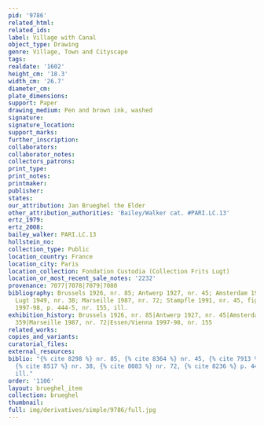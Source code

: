 ```yaml
---
pid: '9786'
related_html: 
related_ids: 
label: Village with Canal
object_type: Drawing
genre: Village, Town and Cityscape
tags: 
realdate: '1602'
height_cm: '18.3'
width_cm: '26.7'
diameter_cm: 
plate_dimensions: 
support: Paper
drawing_medium: Pen and brown ink, washed
signature: 
signature_location: 
support_marks: 
further_inscription: 
collaborators: 
collaborator_notes: 
collectors_patrons: 
print_type: 
print_notes: 
printmaker: 
publisher: 
states: 
our_attribution: Jan Brueghel the Elder
other_attribution_authorities: 'Bailey/Walker cat. #PARI.LC.13'
ertz_1979: 
ertz_2008: 
bailey_walker: PARI.LC.13
hollstein_no: 
collection_type: Public
location_country: France
location_city: Paris
location_collection: Fondation Custodia (Collection Frits Lugt)
location_or_most_recent_sale_notes: '2232'
provenance: 7077|7078|7079|7080
bibliography: Brussels 1926, nr. 85; Antwerp 1927, nr. 45; Amsterdam 1934, nr. 359;
  Lugt 1949, nr. 38; Marseille 1987, nr. 72; Stampfle 1991, nr. 45, fig. 29; Essen/Vienna
  1997-98, p. 444-5, nr. 155, ill.
exhibition_history: Brussels 1926, nr. 85|Antwerp 1927, nr. 45|Amsterdam 1934, nr.
  359|Marseille 1987, nr. 72|Essen/Vienna 1997-98, nr. 155
related_works: 
copies_and_variants: 
curatorial_files: 
external_resources: 
biblio: "{% cite 8298 %} nr. 85, {% cite 8364 %} nr. 45, {% cite 7913 %} nr. 395,
  {% cite 8517 %} nr. 38, {% cite 8083 %} nr. 72, {% cite 8236 %} p. 444-5, nr. 155,
  ill."
order: '1106'
layout: brueghel_item
collection: brueghel
thumbnail: 
full: img/derivatives/simple/9786/full.jpg
---
```

